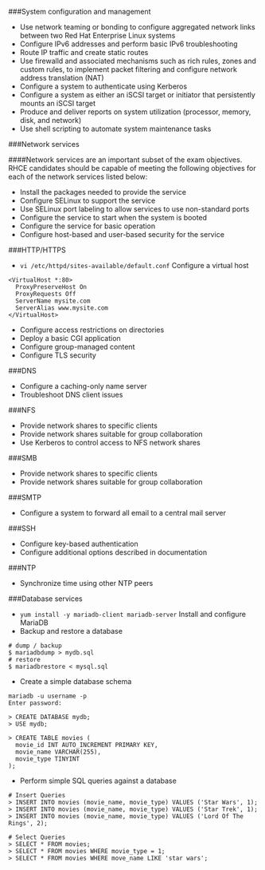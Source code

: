 ###System configuration and management
- Use network teaming or bonding to configure aggregated network links between two Red Hat Enterprise Linux systems
- Configure IPv6 addresses and perform basic IPv6 troubleshooting
- Route IP traffic and create static routes
- Use firewalld and associated mechanisms such as rich rules, zones and custom rules, to implement packet filtering and configure network address translation (NAT)
- Configure a system to authenticate using Kerberos
- Configure a system as either an iSCSI target or initiator that persistently mounts an iSCSI target
- Produce and deliver reports on system utilization (processor, memory, disk, and network)
- Use shell scripting to automate system maintenance tasks

###Network services

####Network services are an important subset of the exam objectives. RHCE candidates should be capable of meeting the following objectives for each of the network services listed below:

- Install the packages needed to provide the service
- Configure SELinux to support the service
- Use SELinux port labeling to allow services to use non-standard ports
- Configure the service to start when the system is booted
- Configure the service for basic operation
- Configure host-based and user-based security for the service

###HTTP/HTTPS
- `vi /etc/httpd/sites-available/default.conf` Configure a virtual host
```
<VirtualHost *:80>
  ProxyPreserveHost On
  ProxyRequests Off
  ServerName mysite.com
  ServerAlias www.mysite.com
</VirtualHost>
```

- Configure access restrictions on directories
- Deploy a basic CGI application
- Configure group-managed content
- Configure TLS security

###DNS
- Configure a caching-only name server
- Troubleshoot DNS client issues

###NFS
- Provide network shares to specific clients
- Provide network shares suitable for group collaboration
- Use Kerberos to control access to NFS network shares

###SMB
- Provide network shares to specific clients
- Provide network shares suitable for group collaboration

###SMTP
- Configure a system to forward all email to a central mail server

###SSH
- Configure key-based authentication
- Configure additional options described in documentation

###NTP
- Synchronize time using other NTP peers

###Database services
- `yum install -y mariadb-client mariadb-server` Install and configure MariaDB
- Backup and restore a database
```
# dump / backup
$ mariadbdump > mydb.sql
# restore
$ mariadbrestore < mysql.sql
```

- Create a simple database schema

```
mariadb -u username -p
Enter password:

> CREATE DATABASE mydb;
> USE mydb;

> CREATE TABLE movies (
  movie_id INT AUTO_INCREMENT PRIMARY KEY,
  movie_name VARCHAR(255),
  movie_type TINYINT
);
```
- Perform simple SQL queries against a database

```
# Insert Queries
> INSERT INTO movies (movie_name, movie_type) VALUES ('Star Wars', 1);
> INSERT INTO movies (movie_name, movie_type) VALUES ('Star Trek', 1);
> INSERT INTO movies (movie_name, movie_type) VALUES ('Lord Of The Rings', 2);

# Select Queries
> SELECT * FROM movies;
> SELECT * FROM movies WHERE movie_type = 1;
> SELECT * FROM movies WHERE move_name LIKE 'star wars';
```
